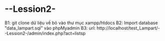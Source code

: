 # --Lession2-
B1: git clone dử liệu về bỏ vào thư mục xampp/htdocs
B2: Import database "data_lampart.sql" vào phpMyadmin
B3: url: http://localhost/test_Lampart/--Lession2-/admin/index.php?act=listsp
